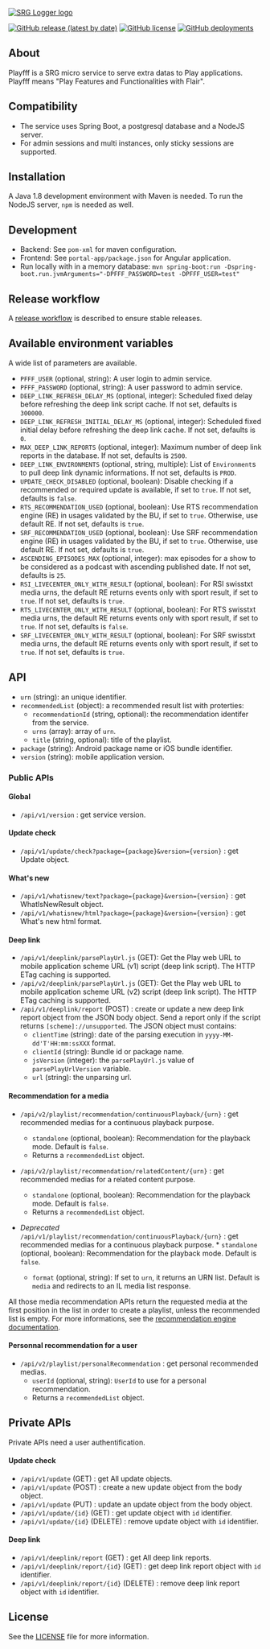 [![SRG Logger logo](README-images/logo.png)](https://github.com/SRGSSR/pfff)

[![GitHub release (latest by date)](https://img.shields.io/github/v/release/SRGSSR/pfff)](https://github.com/SRGSSR/pfff/releases) [![GitHub license](https://img.shields.io/github/license/SRGSSR/pfff)](https://github.com/SRGSSR/pfff/blob/master/LICENSE) [![GitHub deployments](https://img.shields.io/github/deployments/srgssr/playsrg-playfff/playfff-dev)](https://github.com/SRGSSR/playsrg-playfff/deployments/activity_log?environment=playfff-dev)


## About

Playfff is a SRG micro service to serve extra datas to Play applications. Playfff means "Play Features and Functionalities with Flair".

## Compatibility

- The service uses Spring Boot, a postgresql database and a NodeJS server.
- For admin sessions and multi instances, only sticky sessions are supported.

## Installation

A Java 1.8 development environment with Maven is needed. To run the NodeJS server, `npm` is needed as well.

## Development 
 * Backend: See `pom-xml` for maven configuration.
 * Frontend: See `portal-app/package.json` for Angular application.
 * Run locally with in a memory database: `mvn spring-boot:run -Dspring-boot.run.jvmArguments="-DPFFF_PASSWORD=test -DPFFF_USER=test"`

## Release workflow

A [release workflow](RELEASE_WORFLOW.md) is described to ensure stable releases.

## Available environment variables

A wide list of parameters are available.

* `PFFF_USER` (optional, string): A user login to admin service.
* `PFFF_PASSWORD` (optional, string): A user password to admin service.
* `DEEP_LINK_REFRESH_DELAY_MS` (optional, integer): Scheduled fixed delay before refreshing the deep link script cache. If not set, defaults is `300000`.
* `DEEP_LINK_REFRESH_INITIAL_DELAY_MS` (optional, integer): Scheduled fixed initial delay before refreshing the deep link cache. If not set, defaults is `0`.
* `MAX_DEEP_LINK_REPORTS` (optional, integer): Maximum number of deep link reports in the database. If not set, defaults is `2500`.
* `DEEP_LINK_ENVIRONMENTS` (optional, string, multiple): List of `Environment`s to pull deep link dynamic informations. If not set, defaults is `PROD`.
* `UPDATE_CHECK_DISABLED` (optional, boolean): Disable checking if a recommended or required update is available, if set to `true`. If not set, defaults is `false`.
* `RTS_RECOMMENDATION_USED` (optional, boolean): Use RTS recommendation engine (RE) in usages validated by the BU, if set to `true`. Otherwise, use default RE. If not set, defaults is `true`.
* `SRF_RECOMMENDATION_USED` (optional, boolean): Use SRF recommendation engine (RE) in usages validated by the BU, if set to `true`. Otherwise, use default RE. If not set, defaults is `true`.
* `ASCENDING_EPISODES_MAX` (optional, integer): max episodes for a show to be considered as a podcast with ascending published date. If not set, defaults is `25`.
* `RSI_LIVECENTER_ONLY_WITH_RESULT` (optional, boolean): For RSI swisstxt media urns, the default RE returns events only with sport result, if set to `true`. If not set, defaults is `true`.
* `RTS_LIVECENTER_ONLY_WITH_RESULT` (optional, boolean): For RTS swisstxt media urns, the default RE returns events only with sport result, if set to `true`. If not set, defaults is `false`.
* `SRF_LIVECENTER_ONLY_WITH_RESULT` (optional, boolean): For SRF swisstxt media urns, the default RE returns events only with sport result, if set to `true`. If not set, defaults is `true`.

## API
 * `urn` (string): an unique identifier.
 * `recommendedList` (object): a recommended result list with proterties:
 	* `recommendationId` (string, optional): the recommendation identifer from the service.
 	* `urns` (array): array of `urn`.
 	* `title` (string, optional): title of the playlist.
 * `package` (string): Android package name or iOS bundle identifier.
 * `version` (string): mobile application version.

### Public APIs

#### Global

* `/api/v1/version` : get service version.

#### Update check

* `/api/v1/update/check?package={package}&version={version}` : get Update object.

#### What's new

* `/api/v1/whatisnew/text?package={package}&version={version}` : get WhatIsNewResult object.
* `/api/v1/whatisnew/html?package={package}&version={version}` : get What's new html format.

#### Deep link

* `/api/v1/deeplink/parsePlayUrl.js` (GET): Get the Play web URL to mobile application scheme URL (v1) script (deep link script). The HTTP ETag caching is supported.
* `/api/v2/deeplink/parsePlayUrl.js` (GET): Get the Play web URL to mobile application scheme URL (v2) script (deep link script). The HTTP ETag caching is supported.
* `/api/v1/deeplink/report` (POST) : create or update a new deep link report object from the JSON body object. Send a report only if the script returns `[scheme]://unsupported`. The JSON object must contains:
  * `clientTime` (string): date of the parsing execution in `yyyy-MM-dd'T'HH:mm:ssXXX` format.
  * `clientId` (string): Bundle id or package name.
  * `jsVersion` (integer): the `parsePlayUrl.js` value of `parsePlayUrlVersion` variable. 
  * `url` (string): the unparsing url.

#### Recommendation for a media

* `/api/v2/playlist/recommendation/continuousPlayback/{urn}` : get recommended medias for a continuous playback purpose.
	* `standalone` (optional, boolean): Recommendation for the playback mode. Default is `false`.
	* Returns a `recommendedList` object.

* `/api/v2/playlist/recommendation/relatedContent/{urn}` : get recommended medias for a related content purpose.
	* `standalone` (optional, boolean): Recommendation for the playback mode. Default is `false`.
	* Returns a `recommendedList` object.

* *Deprecated* `/api/v1/playlist/recommendation/continuousPlayback/{urn}` : get recommended medias for a continuous playback purpose.	* `standalone` (optional, boolean): Recommendation for the playback mode. Default is `false`.
	* `format` (optional, string): If set to `urn`, it returns an URN list. Default is `media` and redirects to an IL media list response.

All those media recommendation APIs return the requested media at the first position in the list in order to create a playlist, unless the recommended list is empty. For more informations, see the [recommendation engine documentation](RECOMMENDATION.md).

#### Personnal recommendation for a user

* `/api/v2/playlist/personalRecommendation` : get personal recommended medias.
	* `userId` (optional, string): `UserId` to use for a personal recommendation.
	* Returns a `recommendedList` object.

## Private APIs

Private APIs need a user authentification.

#### Update check

* `/api/v1/update` (GET) : get All update objects.
* `/api/v1/update` (POST) : create a new update object from the body object.
* `/api/v1/update` (PUT) : update an update object from the body object.
* `/api/v1/update/{id}` (GET) : get update object with `id` identifier.
* `/api/v1/update/{id}` (DELETE) : remove update object with `id` identifier.

#### Deep link

* `/api/v1/deeplink/report` (GET) : get All deep link reports.
* `/api/v1/deeplink/report/{id}` (GET) : get deep link report object with `id` identifier.
* `/api/v1/deeplink/report/{id}` (DELETE) : remove deep link report object with `id` identifier.
 
## License

See the [LICENSE](../LICENSE) file for more information.
